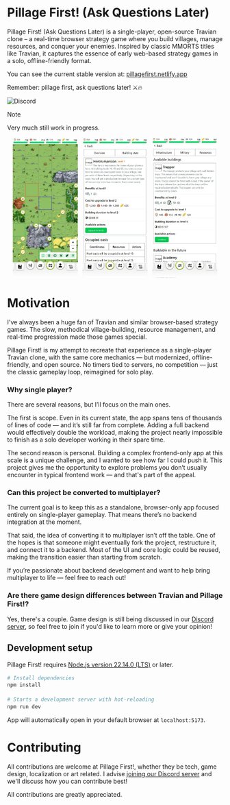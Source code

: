 # Pillage First! (Ask Questions Later)

Pillage First! (Ask Questions Later) is a single-player, open-source Travian clone – a real-time browser strategy game where you build
villages, manage resources, and conquer your enemies. Inspired by classic MMORTS titles like Travian, it captures the essence of early
web-based strategy games in a solo, offline-friendly format.

You can see the current stable version at: [pillagefirst.netlify.app](https://pillagefirst.netlify.app)

Remember: pillage first, ask questions later! ⚔️🔥

![Discord](https://img.shields.io/discord/1282804642807283842?style=flat&logo=discord&logoColor=white&label=Discord&labelColor=%235865F2)

> [!NOTE]
> Very much still work in progress.

<p align="center">
  <img src="/.github/assets/mobile-map-view.jpg" width="30%">
  &nbsp;
  <img src="/.github/assets/mobile-building-view.jpg" width="30%">
  &nbsp;
  <img src="/.github/assets/mobile-building-list-view.jpg" width="30%">
</p>

# Motivation

I've always been a huge fan of Travian and similar browser-based strategy games. The slow, methodical village-building, resource management,
and real-time progression made those games special.

Pillage First! is my attempt to recreate that experience as a single-player Travian clone, with the same core mechanics — but modernized,
offline-friendly, and open source. No timers tied to servers, no competition — just the classic gameplay loop, reimagined for solo play.

### Why single player?

There are several reasons, but I’ll focus on the main ones.

The first is scope. Even in its current state, the app spans tens of thousands of lines of code — and it’s still far from complete. Adding a
full backend would effectively double the workload, making the project nearly impossible to finish as a solo developer working in their
spare time.

The second reason is personal. Building a complex frontend-only app at this scale is a unique challenge, and I wanted to see how far I could
push it. This project gives me the opportunity to explore problems you don’t usually encounter in typical frontend work — and that's part of
the appeal.

### Can this project be converted to multiplayer?

The current goal is to keep this as a standalone, browser-only app focused entirely on single-player gameplay. That means there’s no backend
integration at the moment.

That said, the idea of converting it to multiplayer isn’t off the table. One of the hopes is that someone might eventually fork the project,
restructure it, and connect it to a backend. Most of the UI and core logic could be reused, making the transition easier than starting from
scratch.

If you’re passionate about backend development and want to help bring multiplayer to life — feel free to reach out!

### Are there game design differences between Travian and Pillage First!?

Yes, there's a couple. Game design is still being discussed in our [Discord server](https://discord.gg/Ep7NKVXUZA), so feel free to join if
you'd like to
learn more or give your opinion!

## Development setup

Pillage First! requires [Node.js version 22.14.0 (LTS)](https://nodejs.org/en/download) or later.

```bash
# Install dependencies
npm install

# Starts a development server with hot-reloading
npm run dev
```

App will automatically open in your default browser at `localhost:5173`.

# Contributing

All contributions are welcome at Pillage First!, whether they be tech, game design, localization or art related.
I advise [joining our Discord server](https://discord.gg/Ep7NKVXUZA) and we'll discuss how you can contribute best!

All contributions are greatly appreciated.
